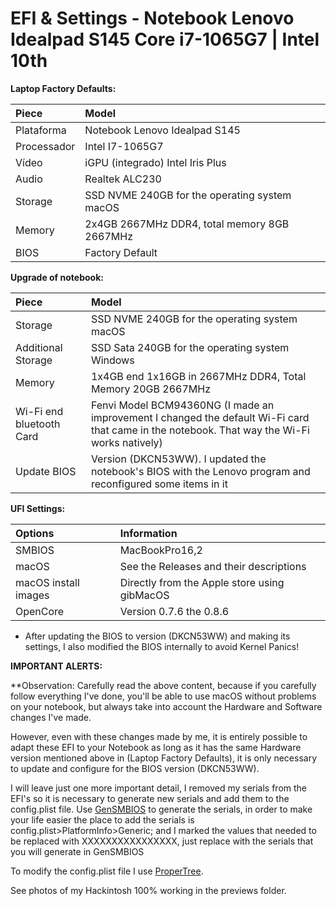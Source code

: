 # EFI & Settings - Notebook Lenovo Idealpad S145 Core i7-1065G7 | Intel 10th 

**Laptop Factory Defaults:**

Piece|Model
:----|:----
Plataforma|Notebook Lenovo Idealpad S145 | Intel 10th
Processador|Intel I7-1065G7
Vídeo|iGPU (integrado) Intel Iris Plus
Audio|Realtek ALC230
Storage|SSD NVME 240GB for the operating system macOS
Memory|2x4GB 2667MHz DDR4, total memory 8GB 2667MHz
BIOS|Factory Default


**Upgrade of notebook:**

Piece|Model
:----|:----
Storage|SSD NVME 240GB for the operating system macOS
Additional Storage|SSD Sata 240GB for the operating system Windows
Memory|1x4GB end 1x16GB in 2667MHz DDR4, Total Memory 20GB 2667MHz
Wi-Fi end bluetooth Card|Fenvi Model BCM94360NG (I made an improvement I changed the default Wi-Fi card that came in the notebook. That way the Wi-Fi works natively)
Update BIOS|Version (DKCN53WW). I updated the notebook's BIOS with the Lenovo program and reconfigured some items in it


**UFI Settings:**

Options|Information
:----|:----
SMBIOS|MacBookPro16,2
macOS|See the Releases and their descriptions
macOS install images|Directly from the Apple store using gibMacOS
OpenCore|Version 0.7.6 the 0.8.6


- After updating the BIOS to version (DKCN53WW) and making its settings, I also modified the BIOS internally to avoid Kernel Panics!


**IMPORTANT ALERTS:**

**Observation: Carefully read the above content, because if you carefully follow everything I've done, you'll be able to use macOS without problems on your notebook, but always take into account the Hardware and Software changes I've made.

However, even with these changes made by me, it is entirely possible to adapt these EFI to your Notebook as long as it has the same Hardware version mentioned above in (Laptop Factory Defaults), it is only necessary to update and configure for the BIOS version (DKCN53WW).

I will leave just one more important detail, I removed my serials from the EFI's so it is necessary to generate new serials and add them to the config.plist file.
Use [GenSMBIOS](https://github.com/corpnewt/GenSMBIOS) to generate the serials, in order to make your life easier the place to add the serials is config.plist>PlatformInfo>Generic; and I marked the values that needed to be replaced with XXXXXXXXXXXXXXXX, just replace with the serials that you will generate in GenSMBIOS

To modify the config.plist file I use [ProperTree](https://github.com/corpnewt/ProperTree).

See photos of my Hackintosh 100% working in the previews folder.
